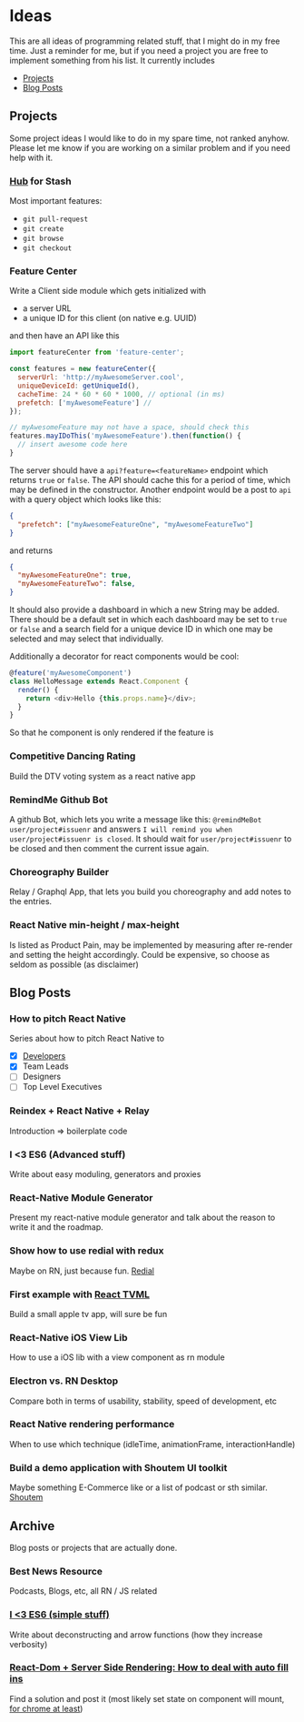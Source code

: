# Ideas

This are all ideas of programming related stuff, that I might do in my free time. Just a reminder for me, but if you need a project you are free to implement something from his list. It currently includes

- [Projects](https://github.com/DanielMSchmidt/project-ideas/blob/master/README.md#projects)
- [Blog Posts](https://github.com/DanielMSchmidt/project-ideas/blob/master/README.md#blog-posts)

## Projects
Some project ideas I would like to do in my spare time, not ranked anyhow. Please let me know if you are working on a similar problem and if you need help with it.

### [Hub](https://github.com/github/hub) for Stash

Most important features: 

- `git pull-request`
- `git create`
- `git browse`
- `git checkout`

### Feature Center

Write a Client side module which gets initialized with

- a server URL
- a unique ID for this client (on native e.g. UUID)

and then have an API like this

```javascript
import featureCenter from 'feature-center';

const features = new featureCenter({
  serverUrl: 'http://myAwesomeServer.cool',
  uniqueDeviceId: getUniqueId(),
  cacheTime: 24 * 60 * 60 * 1000, // optional (in ms)
  prefetch: ['myAwesomeFeature'] // 
});

// myAwesomeFeature may not have a space, should check this
features.mayIDoThis('myAwesomeFeature').then(function() {
  // insert awesome code here
}
```

The server should have a `api?feature=<featureName>` endpoint which returns `true` or `false`. The API should cache this for a period of time, which may be defined in the constructor. Another endpoint would be a post to `api` with a query object which looks like this: 

```json
{
  "prefetch": ["myAwesomeFeatureOne", "myAwesomeFeatureTwo"]
}
```

and returns

```json
{
  "myAwesomeFeatureOne": true,
  "myAwesomeFeatureTwo": false,
}
```

It should also provide a dashboard in which a new String may be added. There should be a default set in which each dashboard may be set to `true` or `false` and a search field for a unique device ID in which one may be selected and may select that individually.

Additionally a decorator for react components would be cool: 

```javascript
@feature('myAwesomeComponent')
class HelloMessage extends React.Component {
  render() {
    return <div>Hello {this.props.name}</div>;
  }
}
```

So that he component is only rendered if the feature is 


### Competitive Dancing Rating

Build the DTV voting system as a react native app


### RemindMe Github Bot

A github Bot, which lets you write a message like this: `@remindMeBot user/project#issuenr` and answers `I will remind you when user/project#issuenr is closed`. It should wait for `user/project#issuenr` to be closed and then comment the current issue again.

### Choreography Builder

Relay / Graphql App, that lets you build you choreography and add notes to the entries.

### React Native min-height / max-height

Is listed as Product Pain, may be implemented by measuring after re-render and setting the height accordingly. Could be expensive, so choose as seldom as possible (as disclaimer)

## Blog Posts

### How to pitch React Native

Series about how to pitch React Native to

- [X] [Developers](https://medium.com/@dschmidt1992/how-to-pitch-react-native-to-developers-dcf092cb4614#.s2xiz7nvz)
- [X] Team Leads
- [ ] Designers
- [ ] Top Level Executives

### Reindex + React Native + Relay

Introduction => boilerplate code

### I <3 ES6 (Advanced stuff)

Write about easy moduling, generators and proxies

### React-Native Module Generator

Present my react-native module generator and talk about the reason to write it and the roadmap.

### Show how to use redial with redux

Maybe on RN, just because fun. [Redial](https://github.com/markdalgleish/redial)

### First example with [React TVML](https://github.com/ramitos/react-tvml)

Build a small apple tv app, will sure be fun

### React-Native iOS View Lib

How to use a iOS lib with a view component as rn module

### Electron vs. RN Desktop 

Compare both in terms of usability, stability, speed of development, etc

### React Native rendering performance

When to use which technique (idleTime, animationFrame, interactionHandle)

### Build a demo application with Shoutem UI toolkit

Maybe something E-Commerce like or a list of podcast or sth similar. [Shoutem](https://shoutem.github.io/ui/)

## Archive

Blog posts or projects that are actually done.

### Best News Resource

Podcasts, Blogs, etc, all RN / JS related

### [I <3 ES6 (simple stuff)](https://medium.com/@dschmidt1992/the-benefit-of-transpiling-es2015-e84ad0fde0c1#.q3qp5j4ui)

Write about deconstructing and arrow functions (how they increase verbosity)

### [React-Dom + Server Side Rendering: How to deal with auto fill ins](https://medium.com/@dschmidt1992/auto-fill-with-redux-forms-9b51ad8ef962#.9s5ptjx9i)
Find a solution and post it (most likely set state on component will mount, [for chrome at least](http://stackoverflow.com/questions/11708092/detecting-browser-autofill))
